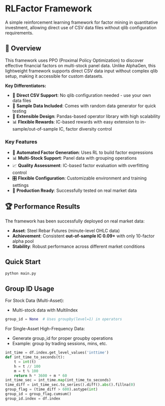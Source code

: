 
# RLFactor Framework

A simple reinforcement learning framework for factor mining in quantitative investment, allowing direct use of CSV data files without qlib configuration requirements.

## 🎯 Overview

This framework uses PPO (Proximal Policy Optimization) to discover effective financial factors on multi-stock panel data. Unlike AlphaGen, this lightweight framework supports direct CSV data input without complex qlib setup, making it accessible for custom datasets.

**Key Differentiators:**
- 📁 **Direct CSV Support**: No qlib configuration needed - use your own data files
- 🎲 **Sample Data Included**: Comes with random data generator for quick testing
- 🔧 **Extensible Design**: Pandas-based operator library with high scalability
- 📊 **Flexible Rewards**: IC-based rewards with easy extension to in-sample/out-of-sample IC, factor diversity control

### Key Features

- 🤖 **Automated Factor Generation**: Uses RL to build factor expressions
- 📊 **Multi-Stock Support**: Panel data with grouping operations
- 📈 **Quality Assessment**: IC-based factor evaluation with overfitting control
- 🎛️ **Flexible Configuration**: Customizable environment and training settings
- 💼 **Production Ready**: Successfully tested on real market data

## 🏆 Performance Results

The framework has been successfully deployed on real market data:
- **Asset**: Steel Rebar Futures (minute-level OHLC data)
- **Achievement**: Consistent **out-of-sample IC 0.09+** with only 10-factor alpha pool
- **Stability**: Robust performance across different market conditions

## Quick Start

```bash
python main.py
```

## Group ID Usage
For Stock Data (Multi-Asset):
- Multi-stock data with MultiIndex
```python
group_id = None  # Uses groupby(level=1) in operators
```
For Single-Asset High-Frequency Data:
- Generate group_id for proper groupby operations
- Example: group by trading sessions, mins, etc.
```python
int_time = df.index.get_level_values('inttime')
def int_time_to_seconds(t):
    t = int(t)
    h = t // 100
    m = t % 100
    return h * 3600 + m * 60
int_time_sec = int_time.map(int_time_to_seconds)
time_diff = int_time_sec.to_series().diff().abs().fillna(0)
group_flag = (time_diff > 600).astype(int)
group_id = group_flag.cumsum()
group_id.index = df.index

```


